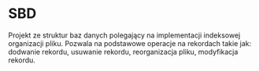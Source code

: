 # SBD
Projekt ze struktur baz danych polegający na implementacji indeksowej organizacji pliku. Pozwala na podstawowe operacje na rekordach takie jak: dodwanie rekordu, usuwanie rekordu, reorganizacja pliku, modyfikacja rekordu.
